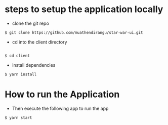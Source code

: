 # steps to setup the application locally

- clone the git repo
```
$ git clone https://github.com/muathendirangu/star-war-ui.git
```
- cd into the client directory
```

$ cd client

```
- install dependencies
```
$ yarn install
```

# How to run the Application

- Then execute the following app to run the app
```
$ yarn start
```

